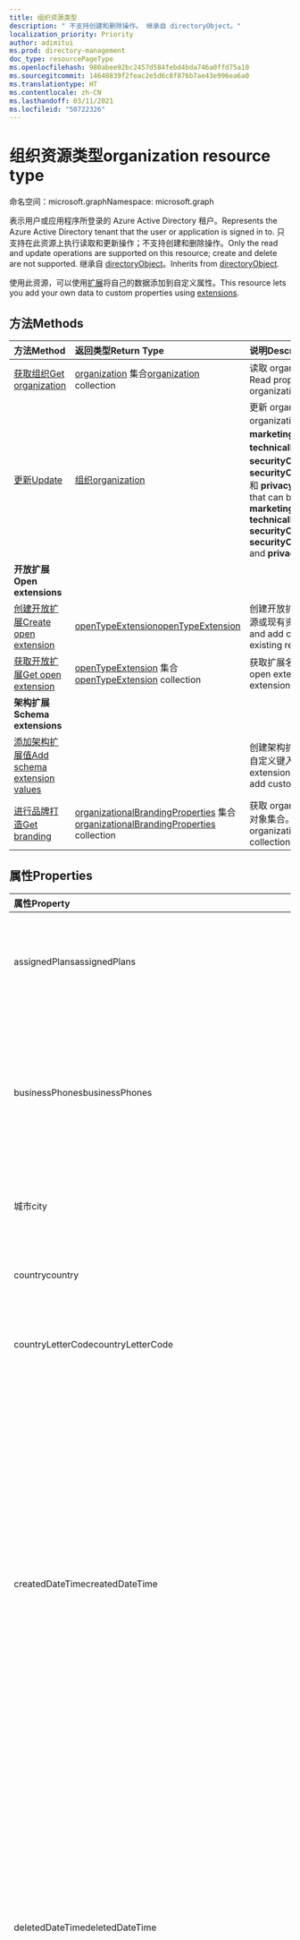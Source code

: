```yaml
---
title: 组织资源类型
description: " 不支持创建和删除操作。 继承自 directoryObject。"
localization_priority: Priority
author: adimitui
ms.prod: directory-management
doc_type: resourcePageType
ms.openlocfilehash: 980abee92bc2457d584febd4bda746a0ffd75a10
ms.sourcegitcommit: 14648839f2feac2e5d6c8f876b7ae43e996ea6a0
ms.translationtype: HT
ms.contentlocale: zh-CN
ms.lasthandoff: 03/11/2021
ms.locfileid: "50722326"
---
```

# <a name="organization-resource-type"></a><span data-ttu-id="ef5ef-104">组织资源类型</span><span class="sxs-lookup"><span data-stu-id="ef5ef-104">organization resource type</span></span>

<span data-ttu-id="ef5ef-105">命名空间：microsoft.graph</span><span class="sxs-lookup"><span data-stu-id="ef5ef-105">Namespace: microsoft.graph</span></span>

<span data-ttu-id="ef5ef-106">表示用户或应用程序所登录的 Azure Active Directory 租户。</span><span class="sxs-lookup"><span data-stu-id="ef5ef-106">Represents the Azure Active Directory tenant that the user or application is signed in to.</span></span> <span data-ttu-id="ef5ef-107">只支持在此资源上执行读取和更新操作；不支持创建和删除操作。</span><span class="sxs-lookup"><span data-stu-id="ef5ef-107">Only the read and update operations are supported on this resource; create and delete are not supported.</span></span> <span data-ttu-id="ef5ef-108">继承自 [directoryObject](directoryobject.md)。</span><span class="sxs-lookup"><span data-stu-id="ef5ef-108">Inherits from [directoryObject](directoryobject.md).</span></span>

<span data-ttu-id="ef5ef-109">使用此资源，可以使用[扩展](/graph/extensibility-overview)将自己的数据添加到自定义属性。</span><span class="sxs-lookup"><span data-stu-id="ef5ef-109">This resource lets you add your own data to custom properties using [extensions](/graph/extensibility-overview).</span></span>

## <a name="methods"></a><span data-ttu-id="ef5ef-110">方法</span><span class="sxs-lookup"><span data-stu-id="ef5ef-110">Methods</span></span>

| <span data-ttu-id="ef5ef-111">方法</span><span class="sxs-lookup"><span data-stu-id="ef5ef-111">Method</span></span>       | <span data-ttu-id="ef5ef-112">返回类型</span><span class="sxs-lookup"><span data-stu-id="ef5ef-112">Return Type</span></span>  |<span data-ttu-id="ef5ef-113">说明</span><span class="sxs-lookup"><span data-stu-id="ef5ef-113">Description</span></span>|
|:---------------|:--------|:----------|
|[<span data-ttu-id="ef5ef-114">获取组织</span><span class="sxs-lookup"><span data-stu-id="ef5ef-114">Get organization</span></span>](../api/organization-get.md) | <span data-ttu-id="ef5ef-115">[organization](organization.md) 集合</span><span class="sxs-lookup"><span data-stu-id="ef5ef-115">[organization](organization.md) collection</span></span>|<span data-ttu-id="ef5ef-116">读取 organization 对象的属性和关系。</span><span class="sxs-lookup"><span data-stu-id="ef5ef-116">Read properties and relationships of organization object.</span></span>|
|[<span data-ttu-id="ef5ef-117">更新</span><span class="sxs-lookup"><span data-stu-id="ef5ef-117">Update</span></span>](../api/organization-update.md) | [<span data-ttu-id="ef5ef-118">组织</span><span class="sxs-lookup"><span data-stu-id="ef5ef-118">organization</span></span>](organization.md)  |<span data-ttu-id="ef5ef-119">更新 organization 对象。</span><span class="sxs-lookup"><span data-stu-id="ef5ef-119">Update organization object.</span></span> <span data-ttu-id="ef5ef-120">可更新的限定属性：**marketingNotificationMails**、**technicalNotificationMails**、**securityComplianceNotificationMails**、**securityComplianceNotificationPhones** 和 **privacyProfile**。</span><span class="sxs-lookup"><span data-stu-id="ef5ef-120">The only properties that can be updated are: **marketingNotificationMails**, **technicalNotificationMails**, **securityComplianceNotificationMails**, **securityComplianceNotificationPhones** and **privacyProfile**.</span></span> |
|<span data-ttu-id="ef5ef-121">**开放扩展**</span><span class="sxs-lookup"><span data-stu-id="ef5ef-121">**Open extensions**</span></span>| 
|[<span data-ttu-id="ef5ef-122">创建开放扩展</span><span class="sxs-lookup"><span data-stu-id="ef5ef-122">Create open extension</span></span>](../api/opentypeextension-post-opentypeextension.md) |[<span data-ttu-id="ef5ef-123">openTypeExtension</span><span class="sxs-lookup"><span data-stu-id="ef5ef-123">openTypeExtension</span></span>](opentypeextension.md)| <span data-ttu-id="ef5ef-124">创建开放扩展，并将自定义属性添加到新资源或现有资源。</span><span class="sxs-lookup"><span data-stu-id="ef5ef-124">Create an open extension and add custom properties to a new or existing resource.</span></span>|
|[<span data-ttu-id="ef5ef-125">获取开放扩展</span><span class="sxs-lookup"><span data-stu-id="ef5ef-125">Get open extension</span></span>](../api/opentypeextension-get.md) |<span data-ttu-id="ef5ef-126">[openTypeExtension](opentypeextension.md) 集合</span><span class="sxs-lookup"><span data-stu-id="ef5ef-126">[openTypeExtension](opentypeextension.md) collection</span></span>| <span data-ttu-id="ef5ef-127">获取扩展名称标识的开放扩展。</span><span class="sxs-lookup"><span data-stu-id="ef5ef-127">Get an open extension identified by the extension name.</span></span>|
|<span data-ttu-id="ef5ef-128">**架构扩展**</span><span class="sxs-lookup"><span data-stu-id="ef5ef-128">**Schema extensions**</span></span>| 
|[<span data-ttu-id="ef5ef-129">添加架构扩展值</span><span class="sxs-lookup"><span data-stu-id="ef5ef-129">Add schema extension values</span></span>](/graph/extensibility-schema-groups) || <span data-ttu-id="ef5ef-130">创建架构扩展定义，然后使用它向资源添加自定义键入数据。</span><span class="sxs-lookup"><span data-stu-id="ef5ef-130">Create a schema extension definition and then use it to add custom typed data to a resource.</span></span>|
| [<span data-ttu-id="ef5ef-131">进行品牌打造</span><span class="sxs-lookup"><span data-stu-id="ef5ef-131">Get branding</span></span>](../api/organizationalbrandingproperties-get.md) | <span data-ttu-id="ef5ef-132">[organizationalBrandingProperties](organizationalbrandingproperties.md) 集合</span><span class="sxs-lookup"><span data-stu-id="ef5ef-132">[organizationalBrandingProperties](organizationalbrandingproperties.md) collection</span></span> | <span data-ttu-id="ef5ef-133">获取 organizationalBrandingProperties 对象集合。</span><span class="sxs-lookup"><span data-stu-id="ef5ef-133">Get a organizationalBrandingProperties object collection.</span></span> |

## <a name="properties"></a><span data-ttu-id="ef5ef-134">属性</span><span class="sxs-lookup"><span data-stu-id="ef5ef-134">Properties</span></span>

| <span data-ttu-id="ef5ef-135">属性</span><span class="sxs-lookup"><span data-stu-id="ef5ef-135">Property</span></span> | <span data-ttu-id="ef5ef-136">类型</span><span class="sxs-lookup"><span data-stu-id="ef5ef-136">Type</span></span> | <span data-ttu-id="ef5ef-137">说明</span><span class="sxs-lookup"><span data-stu-id="ef5ef-137">Description</span></span> |
|:-------- |:---- |:----------- |
| <span data-ttu-id="ef5ef-138">assignedPlans</span><span class="sxs-lookup"><span data-stu-id="ef5ef-138">assignedPlans</span></span> | <span data-ttu-id="ef5ef-139">[assignedPlan](assignedplan.md) 集合</span><span class="sxs-lookup"><span data-stu-id="ef5ef-139">[assignedPlan](assignedplan.md) collection</span></span> | <span data-ttu-id="ef5ef-p104">与租户相关的服务计划的集合。不可为空。</span><span class="sxs-lookup"><span data-stu-id="ef5ef-p104">The collection of service plans associated with the tenant. Not nullable.</span></span> |
| <span data-ttu-id="ef5ef-142">businessPhones</span><span class="sxs-lookup"><span data-stu-id="ef5ef-142">businessPhones</span></span> | <span data-ttu-id="ef5ef-143">字符串集合</span><span class="sxs-lookup"><span data-stu-id="ef5ef-143">String collection</span></span> | <span data-ttu-id="ef5ef-144">组织的电话号码。</span><span class="sxs-lookup"><span data-stu-id="ef5ef-144">Telephone number for the organization.</span></span> <span data-ttu-id="ef5ef-145">注意：虽然这是字符串集合，但是只能为该属性设置一个号码。</span><span class="sxs-lookup"><span data-stu-id="ef5ef-145">NOTE: Although this is a string collection, only one number can be set for this property.</span></span> |
| <span data-ttu-id="ef5ef-146">城市</span><span class="sxs-lookup"><span data-stu-id="ef5ef-146">city</span></span> | <span data-ttu-id="ef5ef-147">String</span><span class="sxs-lookup"><span data-stu-id="ef5ef-147">String</span></span> | <span data-ttu-id="ef5ef-148">组织地址所在的城市名称。</span><span class="sxs-lookup"><span data-stu-id="ef5ef-148">City name of the address for the organization.</span></span> |
| <span data-ttu-id="ef5ef-149">country</span><span class="sxs-lookup"><span data-stu-id="ef5ef-149">country</span></span> | <span data-ttu-id="ef5ef-150">String</span><span class="sxs-lookup"><span data-stu-id="ef5ef-150">String</span></span> | <span data-ttu-id="ef5ef-151">组织地址所在的国家/地区名称。</span><span class="sxs-lookup"><span data-stu-id="ef5ef-151">Country/region name of the address for the organization.</span></span> |
| <span data-ttu-id="ef5ef-152">countryLetterCode</span><span class="sxs-lookup"><span data-stu-id="ef5ef-152">countryLetterCode</span></span> | <span data-ttu-id="ef5ef-153">String</span><span class="sxs-lookup"><span data-stu-id="ef5ef-153">String</span></span> | <span data-ttu-id="ef5ef-154">组织所在的国家/地区缩写。</span><span class="sxs-lookup"><span data-stu-id="ef5ef-154">Country/region abbreviation for the organization.</span></span> |
| <span data-ttu-id="ef5ef-155">createdDateTime</span><span class="sxs-lookup"><span data-stu-id="ef5ef-155">createdDateTime</span></span> | <span data-ttu-id="ef5ef-156">DateTimeOffset</span><span class="sxs-lookup"><span data-stu-id="ef5ef-156">DateTimeOffset</span></span> | <span data-ttu-id="ef5ef-157">组织的创建时间戳。</span><span class="sxs-lookup"><span data-stu-id="ef5ef-157">Timestamp of when the organization was created.</span></span> <span data-ttu-id="ef5ef-158">值无法修改，并在组织创建时自动填充。</span><span class="sxs-lookup"><span data-stu-id="ef5ef-158">The value cannot be modified and is automatically populated when the organization is created.</span></span> <span data-ttu-id="ef5ef-159">时间戳类型表示采用 ISO 8601 格式的日期和时间信息，始终采用 UTC 时区。</span><span class="sxs-lookup"><span data-stu-id="ef5ef-159">The Timestamp type represents date and time information using ISO 8601 format and is always in UTC time.</span></span> <span data-ttu-id="ef5ef-160">例如，2014 年 1 月 1 日午夜 UTC 为 `2014-01-01T00:00:00Z`。</span><span class="sxs-lookup"><span data-stu-id="ef5ef-160">For example, midnight UTC on Jan 1, 2014 is `2014-01-01T00:00:00Z`.</span></span> <span data-ttu-id="ef5ef-161">只读。</span><span class="sxs-lookup"><span data-stu-id="ef5ef-161">Read-only.</span></span> |
| <span data-ttu-id="ef5ef-162">deletedDateTime</span><span class="sxs-lookup"><span data-stu-id="ef5ef-162">deletedDateTime</span></span> | <span data-ttu-id="ef5ef-163">DateTimeOffset</span><span class="sxs-lookup"><span data-stu-id="ef5ef-163">DateTimeOffset</span></span> | <span data-ttu-id="ef5ef-164">表示采用 ISO 8601 格式创建 Azure AD 的日期和时间，始终采用 UTC 时间。</span><span class="sxs-lookup"><span data-stu-id="ef5ef-164">Represents date and time of when the Azure AD tenant was deleted using ISO 8601 format and is always in UTC time.</span></span> <span data-ttu-id="ef5ef-165">例如，2014 年 1 月 1 日午夜 UTC 为 `2014-01-01T00:00:00Z`。</span><span class="sxs-lookup"><span data-stu-id="ef5ef-165">For example, midnight UTC on Jan 1, 2014 is `2014-01-01T00:00:00Z`.</span></span> <span data-ttu-id="ef5ef-166">只读。</span><span class="sxs-lookup"><span data-stu-id="ef5ef-166">Read-only.</span></span> |
| <span data-ttu-id="ef5ef-167">createdDateTime</span><span class="sxs-lookup"><span data-stu-id="ef5ef-167">createdDateTime</span></span> | <span data-ttu-id="ef5ef-168">DateTimeOffset</span><span class="sxs-lookup"><span data-stu-id="ef5ef-168">DateTimeOffset</span></span> | <span data-ttu-id="ef5ef-169">组织的创建时间戳。</span><span class="sxs-lookup"><span data-stu-id="ef5ef-169">Timestamp of when the organization was created.</span></span> <span data-ttu-id="ef5ef-170">值无法修改，并在组织创建时自动填充。</span><span class="sxs-lookup"><span data-stu-id="ef5ef-170">The value cannot be modified and is automatically populated when the organization is created.</span></span> <span data-ttu-id="ef5ef-171">时间戳类型表示采用 ISO 8601 格式的日期和时间信息，始终采用 UTC 时区。</span><span class="sxs-lookup"><span data-stu-id="ef5ef-171">The Timestamp type represents date and time information using ISO 8601 format and is always in UTC time.</span></span> <span data-ttu-id="ef5ef-172">例如，2014 年 1 月 1 日午夜 UTC 为 `2014-01-01T00:00:00Z`。</span><span class="sxs-lookup"><span data-stu-id="ef5ef-172">For example, midnight UTC on Jan 1, 2014 is `2014-01-01T00:00:00Z`.</span></span> <span data-ttu-id="ef5ef-173">只读。</span><span class="sxs-lookup"><span data-stu-id="ef5ef-173">Read-only.</span></span> |
| <span data-ttu-id="ef5ef-174">displayName</span><span class="sxs-lookup"><span data-stu-id="ef5ef-174">displayName</span></span> | <span data-ttu-id="ef5ef-175">String</span><span class="sxs-lookup"><span data-stu-id="ef5ef-175">String</span></span> | <span data-ttu-id="ef5ef-176">租户的显示名称。</span><span class="sxs-lookup"><span data-stu-id="ef5ef-176">The display name for the tenant.</span></span> |
| <span data-ttu-id="ef5ef-177">id</span><span class="sxs-lookup"><span data-stu-id="ef5ef-177">id</span></span> | <span data-ttu-id="ef5ef-178">字符串</span><span class="sxs-lookup"><span data-stu-id="ef5ef-178">String</span></span> | <span data-ttu-id="ef5ef-179">租户 ID，表示组织（或租户）的唯一标识符。</span><span class="sxs-lookup"><span data-stu-id="ef5ef-179">The tenant ID, a unique identifier representing the organization (or tenant).</span></span> <span data-ttu-id="ef5ef-180">继承自 [directoryObject](directoryobject.md)。</span><span class="sxs-lookup"><span data-stu-id="ef5ef-180">Inherited from [directoryObject](directoryobject.md).</span></span> <span data-ttu-id="ef5ef-181">键。</span><span class="sxs-lookup"><span data-stu-id="ef5ef-181">Key.</span></span> <span data-ttu-id="ef5ef-182">不可为空。</span><span class="sxs-lookup"><span data-stu-id="ef5ef-182">Not nullable.</span></span> <span data-ttu-id="ef5ef-183">只读。</span><span class="sxs-lookup"><span data-stu-id="ef5ef-183">Read-only.</span></span> |
| <span data-ttu-id="ef5ef-184">isMultipleDataLocationsForServicesEnabled</span><span class="sxs-lookup"><span data-stu-id="ef5ef-184">isMultipleDataLocationsForServicesEnabled</span></span> | <span data-ttu-id="ef5ef-185">布尔值</span><span class="sxs-lookup"><span data-stu-id="ef5ef-185">Boolean</span></span> | <span data-ttu-id="ef5ef-186">如果组织支持多地理位置，则为 **true**；如果组织不支持多地理位置，则为 **false**；**为空**（默认）。</span><span class="sxs-lookup"><span data-stu-id="ef5ef-186">**true** if organization is Multi-Geo enabled; **false** if organization is not Multi-Geo enabled; **null** (default).</span></span> <span data-ttu-id="ef5ef-187">只读。</span><span class="sxs-lookup"><span data-stu-id="ef5ef-187">Read-only.</span></span> <span data-ttu-id="ef5ef-188">有关详细信息，请参阅 [OneDrive Online 多地理位置](/sharepoint/dev/solution-guidance/multigeo-introduction)。</span><span class="sxs-lookup"><span data-stu-id="ef5ef-188">For more information, see [OneDrive Online Multi-Geo](/sharepoint/dev/solution-guidance/multigeo-introduction).</span></span> |
| <span data-ttu-id="ef5ef-189">marketingNotificationEmails</span><span class="sxs-lookup"><span data-stu-id="ef5ef-189">marketingNotificationEmails</span></span> | <span data-ttu-id="ef5ef-190">String collection</span><span class="sxs-lookup"><span data-stu-id="ef5ef-190">String collection</span></span> | <span data-ttu-id="ef5ef-191">不可为空。</span><span class="sxs-lookup"><span data-stu-id="ef5ef-191">Not nullable.</span></span> |
| <span data-ttu-id="ef5ef-192">onPremisesLastSyncDateTime</span><span class="sxs-lookup"><span data-stu-id="ef5ef-192">onPremisesLastSyncDateTime</span></span> | <span data-ttu-id="ef5ef-193">DateTimeOffset</span><span class="sxs-lookup"><span data-stu-id="ef5ef-193">DateTimeOffset</span></span> | <span data-ttu-id="ef5ef-194">租户上次与本地目录同步的时间和日期。</span><span class="sxs-lookup"><span data-stu-id="ef5ef-194">The time and date at which the tenant was last synced with the on-premise directory.</span></span> <span data-ttu-id="ef5ef-195">时间戳类型表示采用 ISO 8601 格式的日期和时间信息，始终采用 UTC 时区。</span><span class="sxs-lookup"><span data-stu-id="ef5ef-195">The Timestamp type represents date and time information using ISO 8601 format and is always in UTC time.</span></span> <span data-ttu-id="ef5ef-196">例如，2014 年 1 月 1 日午夜 UTC 为 `2014-01-01T00:00:00Z`。</span><span class="sxs-lookup"><span data-stu-id="ef5ef-196">For example, midnight UTC on Jan 1, 2014 is `2014-01-01T00:00:00Z`.</span></span> <span data-ttu-id="ef5ef-197">只读。</span><span class="sxs-lookup"><span data-stu-id="ef5ef-197">Read-only.</span></span> |
| <span data-ttu-id="ef5ef-198">onPremisesSyncEnabled</span><span class="sxs-lookup"><span data-stu-id="ef5ef-198">onPremisesSyncEnabled</span></span> | <span data-ttu-id="ef5ef-199">Boolean</span><span class="sxs-lookup"><span data-stu-id="ef5ef-199">Boolean</span></span> | <span data-ttu-id="ef5ef-200">如果此对象从本地目录同步，则为 **true**；如果此对象最初从本地目录同步，但以后不再同步，则为 **false**；如果此对象从未从本地目录同步，则为 **null**（默认值）。</span><span class="sxs-lookup"><span data-stu-id="ef5ef-200">**true** if this object is synced from an on-premises directory; **false** if this object was originally synced from an on-premises directory but is no longer synced; **null** if this object has never been synced from an on-premises directory (default).</span></span> |
| <span data-ttu-id="ef5ef-201">postalCode</span><span class="sxs-lookup"><span data-stu-id="ef5ef-201">postalCode</span></span> | <span data-ttu-id="ef5ef-202">String</span><span class="sxs-lookup"><span data-stu-id="ef5ef-202">String</span></span> | <span data-ttu-id="ef5ef-203">组织地址的邮政编码。</span><span class="sxs-lookup"><span data-stu-id="ef5ef-203">Postal code of the address for the organization.</span></span> |
| <span data-ttu-id="ef5ef-204">preferredLanguage</span><span class="sxs-lookup"><span data-stu-id="ef5ef-204">preferredLanguage</span></span> | <span data-ttu-id="ef5ef-205">String</span><span class="sxs-lookup"><span data-stu-id="ef5ef-205">String</span></span> | <span data-ttu-id="ef5ef-206">组织的首选语言。</span><span class="sxs-lookup"><span data-stu-id="ef5ef-206">The preferred language for the organization.</span></span> <span data-ttu-id="ef5ef-207">应遵循 ISO 639-1 代码；例如“en”。</span><span class="sxs-lookup"><span data-stu-id="ef5ef-207">Should follow ISO 639-1 Code; for example "en".</span></span> |
| <span data-ttu-id="ef5ef-208">privacyProfile</span><span class="sxs-lookup"><span data-stu-id="ef5ef-208">privacyProfile</span></span> | [<span data-ttu-id="ef5ef-209">privacyProfile</span><span class="sxs-lookup"><span data-stu-id="ef5ef-209">privacyProfile</span></span>](privacyprofile.md) | <span data-ttu-id="ef5ef-210">组织的隐私配置文件。</span><span class="sxs-lookup"><span data-stu-id="ef5ef-210">The privacy profile of an organization.</span></span> |
| <span data-ttu-id="ef5ef-211">provisionedPlans</span><span class="sxs-lookup"><span data-stu-id="ef5ef-211">provisionedPlans</span></span> | <span data-ttu-id="ef5ef-212">[ProvisionedPlan](provisionedplan.md) 集合</span><span class="sxs-lookup"><span data-stu-id="ef5ef-212">[ProvisionedPlan](provisionedplan.md) collection</span></span> | <span data-ttu-id="ef5ef-213">不可为 null。</span><span class="sxs-lookup"><span data-stu-id="ef5ef-213">Not nullable.</span></span> |
| <span data-ttu-id="ef5ef-214">securityComplianceNotificationMails</span><span class="sxs-lookup"><span data-stu-id="ef5ef-214">securityComplianceNotificationMails</span></span> | <span data-ttu-id="ef5ef-215">String collection</span><span class="sxs-lookup"><span data-stu-id="ef5ef-215">String collection</span></span> ||
| <span data-ttu-id="ef5ef-216">securityComplianceNotificationPhones</span><span class="sxs-lookup"><span data-stu-id="ef5ef-216">securityComplianceNotificationPhones</span></span> | <span data-ttu-id="ef5ef-217">String collection</span><span class="sxs-lookup"><span data-stu-id="ef5ef-217">String collection</span></span>||
| <span data-ttu-id="ef5ef-218">state</span><span class="sxs-lookup"><span data-stu-id="ef5ef-218">state</span></span> | <span data-ttu-id="ef5ef-219">String</span><span class="sxs-lookup"><span data-stu-id="ef5ef-219">String</span></span> | <span data-ttu-id="ef5ef-220">组织地址所在的省/自治区/直辖市名称。</span><span class="sxs-lookup"><span data-stu-id="ef5ef-220">State name of the address for the organization.</span></span> |
| <span data-ttu-id="ef5ef-221">street</span><span class="sxs-lookup"><span data-stu-id="ef5ef-221">street</span></span> | <span data-ttu-id="ef5ef-222">String</span><span class="sxs-lookup"><span data-stu-id="ef5ef-222">String</span></span> | <span data-ttu-id="ef5ef-223">组织地址所在的街道名称。</span><span class="sxs-lookup"><span data-stu-id="ef5ef-223">Street name of the address for organization.</span></span> |
| <span data-ttu-id="ef5ef-224">technicalNotificationMails</span><span class="sxs-lookup"><span data-stu-id="ef5ef-224">technicalNotificationMails</span></span> | <span data-ttu-id="ef5ef-225">String collection</span><span class="sxs-lookup"><span data-stu-id="ef5ef-225">String collection</span></span> | <span data-ttu-id="ef5ef-226">不可为空。</span><span class="sxs-lookup"><span data-stu-id="ef5ef-226">Not nullable.</span></span> |
| <span data-ttu-id="ef5ef-227">verifiedDomains</span><span class="sxs-lookup"><span data-stu-id="ef5ef-227">verifiedDomains</span></span> | <span data-ttu-id="ef5ef-228">[VerifiedDomain](verifieddomain.md) 集合</span><span class="sxs-lookup"><span data-stu-id="ef5ef-228">[VerifiedDomain](verifieddomain.md) collection</span></span> | <span data-ttu-id="ef5ef-p113">与该租户相关联的域集合。不可为 null。</span><span class="sxs-lookup"><span data-stu-id="ef5ef-p113">The collection of domains associated with this tenant. Not nullable.</span></span> |

## <a name="relationships"></a><span data-ttu-id="ef5ef-231">关系</span><span class="sxs-lookup"><span data-stu-id="ef5ef-231">Relationships</span></span>
| <span data-ttu-id="ef5ef-232">关系</span><span class="sxs-lookup"><span data-stu-id="ef5ef-232">Relationship</span></span> | <span data-ttu-id="ef5ef-233">类型</span><span class="sxs-lookup"><span data-stu-id="ef5ef-233">Type</span></span>   |<span data-ttu-id="ef5ef-234">说明</span><span class="sxs-lookup"><span data-stu-id="ef5ef-234">Description</span></span>|
|:---------------|:--------|:----------|
|<span data-ttu-id="ef5ef-235">certificateBasedAuthConfiguration</span><span class="sxs-lookup"><span data-stu-id="ef5ef-235">certificateBasedAuthConfiguration</span></span>|<span data-ttu-id="ef5ef-236">[certificateBasedAuthConfiguration](certificatebasedauthconfiguration.md) 集合</span><span class="sxs-lookup"><span data-stu-id="ef5ef-236">[certificateBasedAuthConfiguration](certificatebasedauthconfiguration.md) collection</span></span>| <span data-ttu-id="ef5ef-237">用于管理基于证书的身份验证配置的导航属性。</span><span class="sxs-lookup"><span data-stu-id="ef5ef-237">Navigation property to manage certificate-based authentication configuration.</span></span> <span data-ttu-id="ef5ef-238">只能在集合中创建 certificateBasedAuthConfiguration 的单个实例。</span><span class="sxs-lookup"><span data-stu-id="ef5ef-238">Only a single instance of certificateBasedAuthConfiguration can be created in the collection.</span></span>  |
|<span data-ttu-id="ef5ef-239">extensions</span><span class="sxs-lookup"><span data-stu-id="ef5ef-239">extensions</span></span>|<span data-ttu-id="ef5ef-240">[扩展](extension.md)集合</span><span class="sxs-lookup"><span data-stu-id="ef5ef-240">[extension](extension.md) collection</span></span>|<span data-ttu-id="ef5ef-p115">为组织定义的开放扩展集合。只读。可为 Null。</span><span class="sxs-lookup"><span data-stu-id="ef5ef-p115">The collection of open extensions defined for the organization. Read-only. Nullable.</span></span>|
|<span data-ttu-id="ef5ef-244">organizationalbranding</span><span class="sxs-lookup"><span data-stu-id="ef5ef-244">organizationalBranding</span></span>|<span data-ttu-id="ef5ef-245">[organizationalBrandingProperties](organizationalbrandingproperties.md) 集合</span><span class="sxs-lookup"><span data-stu-id="ef5ef-245">[organizationalBrandingProperties](organizationalbrandingproperties.md) collection</span></span>| <span data-ttu-id="ef5ef-246">为组织打造品牌。</span><span class="sxs-lookup"><span data-stu-id="ef5ef-246">Branding for the organization.</span></span> <span data-ttu-id="ef5ef-247">可为 Null。</span><span class="sxs-lookup"><span data-stu-id="ef5ef-247">Nullable.</span></span>|

## <a name="json-representation"></a><span data-ttu-id="ef5ef-248">JSON 表示形式</span><span class="sxs-lookup"><span data-stu-id="ef5ef-248">JSON representation</span></span>

<span data-ttu-id="ef5ef-249">下面是资源的 JSON 表示形式。</span><span class="sxs-lookup"><span data-stu-id="ef5ef-249">Here is a JSON representation of the resource.</span></span>

<!--{
  "blockType": "resource",
  "openType": true,
  "optionalProperties": [
    "extensions"
  ],
  "keyProperty": "id",
  "baseType": "microsoft.graph.directoryObject",
  "@odata.type": "microsoft.graph.organization"
}-->

```json
{
  "assignedPlans": [{"@odata.type": "microsoft.graph.assignedPlan"}],
  "businessPhones": ["string"],
  "city": "string",
  "country": "string",
  "countryLetterCode": "string",
  "createdDateTime": "String (timestamp)",
  "deletedDateTime": "String (timestamp)",
  "displayName": "string",
  "id": "string (identifier)",
  "isMultipleDataLocationsForServicesEnabled": "boolean",
  "marketingNotificationEmails": ["string"],
  "onPremisesLastSyncDateTime": "String (timestamp)",
  "onPremisesSyncEnabled": true,
  "postalCode": "string",
  "preferredLanguage": "string",
  "privacyProfile": {"@odata.type": "microsoft.graph.privacyProfile"},
  "provisionedPlans": [{"@odata.type": "microsoft.graph.provisionedPlan"}],
  "securityComplianceNotificationMails": ["string"],
  "securityComplianceNotificationPhones": ["string"],
  "state": "string",
  "street": "string",
  "technicalNotificationMails": ["string"],
  "verifiedDomains": [{"@odata.type": "microsoft.graph.verifiedDomain"}]
}
```

## <a name="see-also"></a><span data-ttu-id="ef5ef-250">另请参阅</span><span class="sxs-lookup"><span data-stu-id="ef5ef-250">See also</span></span>

- [<span data-ttu-id="ef5ef-251">使用扩展向资源添加自定义数据</span><span class="sxs-lookup"><span data-stu-id="ef5ef-251">Add custom data to resources using extensions</span></span>](/graph/extensibility-overview)
- [<span data-ttu-id="ef5ef-252">使用开放扩展向用户添加自定义数据</span><span class="sxs-lookup"><span data-stu-id="ef5ef-252">Add custom data to users using open extensions</span></span>](/graph/extensibility-open-users)
- [<span data-ttu-id="ef5ef-253">使用架构扩展向组添加自定义数据</span><span class="sxs-lookup"><span data-stu-id="ef5ef-253">Add custom data to groups using schema extensions</span></span>](/graph/extensibility-schema-groups)

<!-- uuid: 8fcb5dbc-d5aa-4681-8e31-b001d5168d79
2015-10-25 14:57:30 UTC -->
<!-- {
  "type": "#page.annotation",
  "description": "organization resource",
  "keywords": "",
  "section": "documentation",
  "suppressions": [
  ],
  "tocPath": ""
}-->
